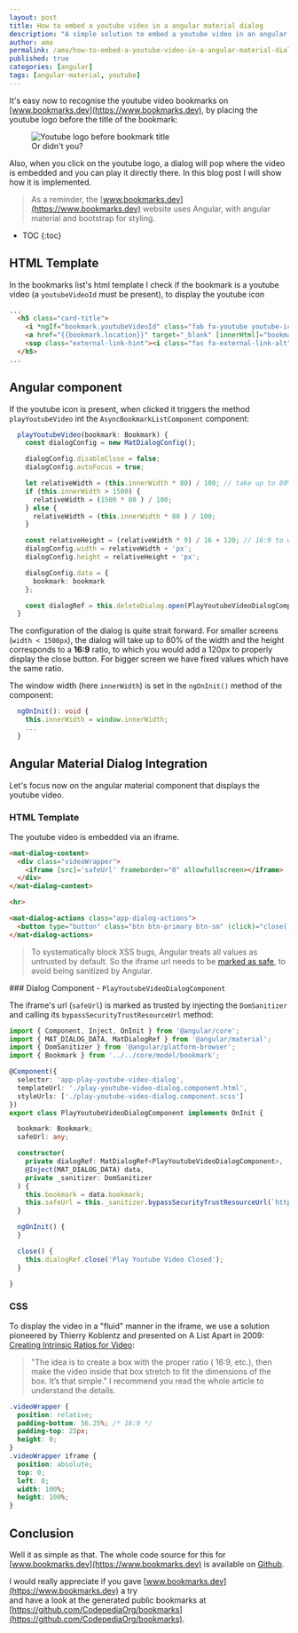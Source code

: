```yaml
---
layout: post
title: How to embed a youtube video in a angular material dialog
description: "A simple solution to embed a youtube video in an angular material dialog, as currently used on bookmarks.dev"
author: ama
permalink: /ama/how-to-embed-a-youtube-video-in-a-angular-material-dialog
published: true
categories: [angular]
tags: [angular-material, youtube]
---
```


It's easy now to recognise the youtube video bookmarks on [www.bookmarks.dev](https://www.bookmarks.dev), by placing the youtube logo before the title 
of the bookmark:
<figure>
  <img src="{{site.url}}/images/posts/embed-youtube-video-in-angular-material-dialog/youtube-bookmark-printscreen.png" alt="Youtube logo before bookmark title"/>
  <figcaption>Or didn't you?</figcaption>
</figure>

Also, when you click on the youtube logo, a dialog will pop where the video is embedded and you can play it directly there.
In this blog post I will show how it is implemented.
 
> As a reminder, the [www.bookmarks.dev](https://www.bookmarks.dev) website
uses Angular, with angular material and bootstrap for styling.   

<!--more-->

* TOC
{:toc} 


## HTML Template

In the bookmarks list's html template I check if the bookmark is a youtube video (a `youtubeVideoId` must be present), to display the youtube icon

```html
...
  <h5 class="card-title">
    <i *ngIf="bookmark.youtubeVideoId" class="fab fa-youtube youtube-icon" (click)="playYoutubeVideo(bookmark)" title="Play youtube video"></i>
    <a href="{{bookmark.location}}" target="_blank" [innerHtml]="bookmark.name | highlight: queryText" (click)="onBookmarkLinkClick(bookmark)"></a>
    <sup class="external-link-hint"><i class="fas fa-external-link-alt"></i></sup>
  </h5>
...          
```

## Angular component

If the youtube icon is present, when clicked it triggers the method `playYoutubeVideo` int the `AsyncBookmarkListComponent` component:

```typescript
  playYoutubeVideo(bookmark: Bookmark) {
    const dialogConfig = new MatDialogConfig();

    dialogConfig.disableClose = false;
    dialogConfig.autoFocus = true;

    let relativeWidth = (this.innerWidth * 80) / 100; // take up to 80% of the screen size
    if (this.innerWidth > 1500) {
      relativeWidth = (1500 * 80 ) / 100;
    } else {
      relativeWidth = (this.innerWidth * 80 ) / 100;
    }

    const relativeHeight = (relativeWidth * 9) / 16 + 120; // 16:9 to which we add 120 px for the dialog action buttons ("close")
    dialogConfig.width = relativeWidth + 'px';
    dialogConfig.height = relativeHeight + 'px';

    dialogConfig.data = {
      bookmark: bookmark
    };

    const dialogRef = this.deleteDialog.open(PlayYoutubeVideoDialogComponent, dialogConfig);
  }
```

The configuration of the dialog is quite strait forward. For smaller screens (`width < 1500px`), the dialog
will take up to 80% of the width and the height corresponds to a **16:9** ratio, to which you would add a 120px to properly display
the close button. For bigger screen we have fixed values which have the same ratio. 

The window width (here `innerWidth`) is set in the `ngOnInit()` method of the component:

```typescript
  ngOnInit(): void {
    this.innerWidth = window.innerWidth;
    ...
  }
```

## Angular Material Dialog Integration

Let's focus now on the angular material component that displays the youtube video.  

### HTML Template

The youtube video is embedded via an iframe.

```html
<mat-dialog-content>
  <div class="videoWrapper">
    <iframe [src]='safeUrl' frameborder="0" allowfullscreen></iframe>
  </div>
</mat-dialog-content>

<hr>

<mat-dialog-actions class="app-dialog-actions">
  <button type="button" class="btn btn-primary btn-sm" (click)="close()">Close</button>
</mat-dialog-actions>
```

> To systematically block XSS bugs, Angular treats all values as untrusted by default. So the iframe url needs to be [marked as safe](https://angular.io/guide/security#bypass-security-apis),
 to avoid being sanitized by Angular. 
 
### Dialog Component - `PlayYoutubeVideoDialogComponent`

The iframe's url (`safeUrl`) is marked as trusted by injecting the `DomSanitizer` and calling its `bypassSecurityTrustResourceUrl` method:

```typescript
import { Component, Inject, OnInit } from '@angular/core';
import { MAT_DIALOG_DATA, MatDialogRef } from '@angular/material';
import { DomSanitizer } from '@angular/platform-browser';
import { Bookmark } from '../../core/model/bookmark';

@Component({
  selector: 'app-play-youtube-video-dialog',
  templateUrl: './play-youtube-video-dialog.component.html',
  styleUrls: ['./play-youtube-video-dialog.component.scss']
})
export class PlayYoutubeVideoDialogComponent implements OnInit {

  bookmark: Bookmark;
  safeUrl: any;

  constructor(
    private dialogRef: MatDialogRef<PlayYoutubeVideoDialogComponent>,
    @Inject(MAT_DIALOG_DATA) data,
    private _sanitizer: DomSanitizer
  ) {
    this.bookmark = data.bookmark;
    this.safeUrl = this._sanitizer.bypassSecurityTrustResourceUrl(`https://www.youtube.com/embed/${this.bookmark.youtubeVideoId}`);
  }

  ngOnInit() {
  }

  close() {
    this.dialogRef.close('Play Youtube Video Closed');
  }

}
```

### CSS

To display the video in a "fluid" manner in the iframe, we use a solution pioneered by Thierry Koblentz
 and presented on A List Apart in 2009: [Creating Intrinsic Ratios for Video](http://www.alistapart.com/articles/creating-intrinsic-ratios-for-video/):
 
> "The idea is to create a box with the proper ratio ( 16:9, etc.), then make the video inside that box stretch to fit the dimensions of the box. It’s that simple."
I recommend you read the whole article to understand the details. 
 
```scss
.videoWrapper {
  position: relative;
  padding-bottom: 56.25%; /* 16:9 */
  padding-top: 25px;
  height: 0;
}
.videoWrapper iframe {
  position: absolute;
  top: 0;
  left: 0;
  width: 100%;
  height: 100%;
}
```

## Conclusion
Well it as simple as that. The whole code source for this for [www.bookmarks.dev](https://www.bookmarks.dev) is available on [Github](https://github.com/CodepediaOrg/bookmarks.dev).

I would really appreciate if you gave [www.bookmarks.dev](https://www.bookmarks.dev) a try  
and have a look at the generated public bookmarks at [https://github.com/CodepediaOrg/bookmarks](https://github.com/CodepediaOrg/bookmarks).
